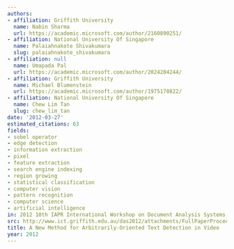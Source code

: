 ```yaml
---
authors:
- affiliation: Griffith University
  name: Nabin Sharma
  url: https://academic.microsoft.com/author/2160890251/
- affiliation: National University Of Singapore
  name: Palaiahnakote Shivakumara
  slug: palaiahnakote_shivakumara
- affiliation: null
  name: Umapada Pal
  url: https://academic.microsoft.com/author/2024204244/
- affiliation: Griffith University
  name: Michael Blumenstein
  url: https://academic.microsoft.com/author/1975178822/
- affiliation: National University Of Singapore
  name: Chew Lim Tan
  slug: chew_lim_tan
date: '2012-03-27'
estimated_citations: 63
fields:
- sobel operator
- edge detection
- information extraction
- pixel
- feature extraction
- search engine indexing
- region growing
- statistical classification
- computer vision
- pattern recognition
- computer science
- artificial intelligence
in: 2012 10th IAPR International Workshop on Document Analysis Systems
src: http://www.ict.griffith.edu.au/das2012/attachments/FullPaperProceedings/4661a074.pdf
title: A New Method for Arbitrarily-Oriented Text Detection in Video
year: 2012
---
```

